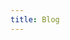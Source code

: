 ```yaml
---
title: Blog
---
```


<script setup>
import Blog from '../components/Blog.vue'
</script>
 <div class="blog">
<Blog></Blog>
</div>
